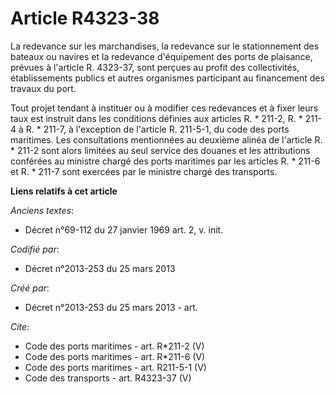 # Article R4323-38

La redevance sur les marchandises, la redevance sur le stationnement des bateaux ou navires et la redevance d'équipement des
ports de plaisance, prévues à l'article R. 4323-37, sont perçues au profit des collectivités, établissements publics et
autres organismes participant au financement des travaux du port. 

Tout projet tendant à instituer ou à modifier ces redevances et à fixer leurs taux est instruit dans les conditions définies
aux articles R. * 211-2, R. * 211-4 à R. * 211-7, à l'exception de l'article R. 211-5-1, du code des ports maritimes. Les
consultations mentionnées au deuxième alinéa de l'article R. * 211-2 sont alors limitées au seul service des douanes et les
attributions conférées au ministre chargé des ports maritimes par les articles R. * 211-6 et R. * 211-7 sont exercées par le
ministre chargé des transports.

**Liens relatifs à cet article**

_Anciens textes_:

  - Décret n°69-112 du 27 janvier 1969 art. 2, v. init.

_Codifié par_:

  - Décret n°2013-253 du 25 mars 2013

_Créé par_:

  - Décret n°2013-253 du 25 mars 2013 - art.

_Cite_:

  - Code des ports maritimes - art. R*211-2 (V)
  - Code des ports maritimes - art. R*211-6 (V)
  - Code des ports maritimes - art. R211-5-1 (V)
  - Code des transports - art. R4323-37 (V)

